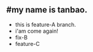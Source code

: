 #my name is tanbao.
---------------------------
- this is feature-A branch.
- i'am come again!
- fix-B
- feature-C

